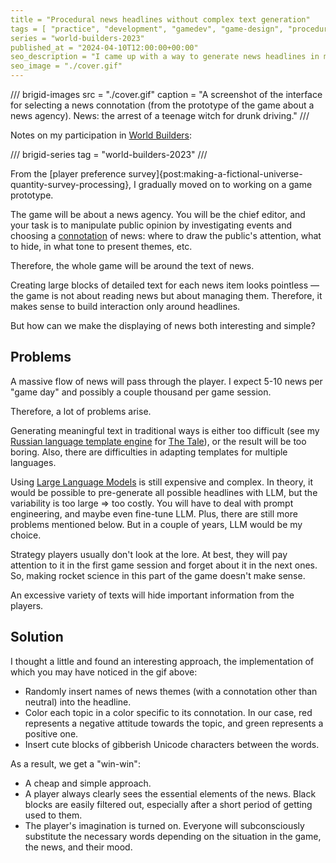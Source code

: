 ```yaml
---
title = "Procedural news headlines without complex text generation"
tags = [ "practice", "development", "gamedev", "game-design", "procedural-content-generation", "world-builders", "world-builders-2023"]
series = "world-builders-2023"
published_at = "2024-04-10T12:00:00+00:00"
seo_description = "I came up with a way to generate news headlines in my game prototype without complex text generation."
seo_image = "./cover.gif"
---
```


/// brigid-images
src = "./cover.gif"
caption = "A screenshot of the interface for selecting a news connotation (from the prototype of the game about a news agency). News: the arrest of a teenage witch for drunk driving."
///

Notes on my participation in [World Builders](https://madcrusader.com/worldbuilders):

/// brigid-series
tag = "world-builders-2023"
///

From the [player preference survey]{post:making-a-fictional-universe-quantity-survey-processing}, I gradually moved on to working on a game prototype.

The game will be about a news agency. You will be the chief editor, and your task is to manipulate public opinion by investigating events and choosing a [connotation](https://en.wikipedia.org/wiki/Connotation) of news: where to draw the public's attention, what to hide, in what tone to present themes, etc.

Therefore, the whole game will be around the text of news.

Creating large blocks of detailed text for each news item looks pointless — the game is not about reading news but about managing them. Therefore, it makes sense to build interaction only around headlines.

But how can we make the displaying of news both interesting and simple?

<!-- more -->

## Problems

A massive flow of news will pass through the player. I expect 5-10 news per "game day" and possibly a couple thousand per game session.

Therefore, a lot of problems arise.

Generating meaningful text in traditional ways is either too difficult (see my [Russian language template engine](https://github.com/the-tale/utg) for [The Tale](https://the-tale.org/)), or the result will be too boring. Also, there are difficulties in adapting templates for multiple languages.

Using [Large Language Models](https://en.wikipedia.org/wiki/Large_language_model) is still expensive and complex. In theory, it would be possible to pre-generate all possible headlines with LLM, but the variability is too large => too costly. You will have to deal with prompt engineering, and maybe even fine-tune LLM. Plus, there are still more problems mentioned below. But in a couple of years, LLM would be my choice.

Strategy players usually don't look at the lore. At best, they will pay attention to it in the first game session and forget about it in the next ones. So, making rocket science in this part of the game doesn't make sense.

An excessive variety of texts will hide important information from the players.

## Solution

I thought a little and found an interesting approach, the implementation of which you may have noticed in the gif above:

- Randomly insert names of news themes (with a connotation other than neutral) into the headline.
- Color each topic in a color specific to its connotation. In our case, red represents a negative attitude towards the topic, and green represents a positive one.
- Insert cute blocks of gibberish Unicode characters between the words.

As a result, we get a "win-win":

- A cheap and simple approach.
- A player always clearly sees the essential elements of the news. Black blocks are easily filtered out, especially after a short period of getting used to them.
- The player's imagination is turned on. Everyone will subconsciously substitute the necessary words depending on the situation in the game, the news, and their mood.
